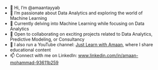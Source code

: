 - 👋 Hi, I’m @amaantayyab
- 👀 I’m passionate about Data Analytics and exploring the world of Machine Learning
- 🌱 Currently delving into Machine Learning while focusing on Data Analytics
- 💞️ Open to collaborating on exciting projects related to Data Analytics, Predictive Modeling, or Consultancy
- 🎥 I also run a YouTube channel: [Just Learn with Amaan](https://www.youtube.com/@JustlearnwithAmaan), where I share educational content
- 📫 Connect with me on LinkedIn: www.linkedin.com/in/amaan-mohammad-93611b259


<!---
amaantayyab/amaantayyab is a ✨ special ✨ repository because its `README.md` (this file) appears on your GitHub profile.
You can click the Preview link to take a look at your changes.
--->
